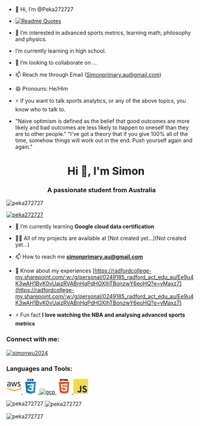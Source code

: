 - 👋 Hi, I’m @Peka272727
- [![Readme Quotes](https://quotes-github-readme.vercel.app/api?type=horizontal&theme=dark)](https://github.com/piyushsuthar/github-readme-quotes)
- 👀 I’m interested in advanced sports metrics, learning math, philosophy and physics.
-  I’m currently learning in high school.
- 💞️ I’m looking to collaborate on ...
- 📫 Reach me through Email (Simonprimary.au@gmail.com) 
- 😄 Pronouns: He/Him
- ⚡ If you want to talk sports analytics, or any of the above topics, you know who to talk to.
- "Naive optimism is defined as the belief that good outcomes are more likely and bad outcomes are less likely to happen to oneself than they are to other people." 
"I've got a theory that if you give 100% all of the time, somehow things will work out in the end. Push yourself again and again."

  <h1 align="center">Hi 👋, I'm Simon</h1>
<h3 align="center">A passionate student from Australia</h3>

<p align="left"> <img src="https://komarev.com/ghpvc/?username=peka272727&label=Profile%20views&color=0e75b6&style=flat" alt="peka272727" /> </p>

<p align="left"> <a href="https://github.com/ryo-ma/github-profile-trophy"><img src="https://github-profile-trophy.vercel.app/?username=peka272727" alt="peka272727" /></a> </p>

- 🌱 I’m currently learning **Google cloud data certification**

- 👨‍💻 All of my projects are available at [Not created yet...](Not created yet...)

- 📫 How to reach me **simonprimary.au@gmail.com**

- 📄 Know about my experiences [https://radfordcollege-my.sharepoint.com/:w:/g/personal/0249185_radford_act_edu_au/Ee9u4K3wAH1BvK0vUajzRVABnHqPdHOXIhTBonzwY6eoHQ?e=yMaxz7](https://radfordcollege-my.sharepoint.com/:w:/g/personal/0249185_radford_act_edu_au/Ee9u4K3wAH1BvK0vUajzRVABnHqPdHOXIhTBonzwY6eoHQ?e=yMaxz7)

- ⚡ Fun fact **I love watching the NBA and analysing advanced sports metrics**

<h3 align="left">Connect with me:</h3>
<p align="left">
<a href="https://instagram.com/simonwu2024" target="blank"><img align="center" src="https://raw.githubusercontent.com/rahuldkjain/github-profile-readme-generator/master/src/images/icons/Social/instagram.svg" alt="simonwu2024" height="30" width="40" /></a>
</p>

<h3 align="left">Languages and Tools:</h3>
<p align="left"> <a href="https://aws.amazon.com" target="_blank" rel="noreferrer"> <img src="https://raw.githubusercontent.com/devicons/devicon/master/icons/amazonwebservices/amazonwebservices-original-wordmark.svg" alt="aws" width="40" height="40"/> </a> <a href="https://www.w3schools.com/css/" target="_blank" rel="noreferrer"> <img src="https://raw.githubusercontent.com/devicons/devicon/master/icons/css3/css3-original-wordmark.svg" alt="css3" width="40" height="40"/> </a> <a href="https://cloud.google.com" target="_blank" rel="noreferrer"> <img src="https://www.vectorlogo.zone/logos/google_cloud/google_cloud-icon.svg" alt="gcp" width="40" height="40"/> </a> <a href="https://www.w3.org/html/" target="_blank" rel="noreferrer"> <img src="https://raw.githubusercontent.com/devicons/devicon/master/icons/html5/html5-original-wordmark.svg" alt="html5" width="40" height="40"/> </a> <a href="https://developer.mozilla.org/en-US/docs/Web/JavaScript" target="_blank" rel="noreferrer"> <img src="https://raw.githubusercontent.com/devicons/devicon/master/icons/javascript/javascript-original.svg" alt="javascript" width="40" height="40"/> </a> </p>

<p><img align="left" src="https://github-readme-stats.vercel.app/api/top-langs?username=peka272727&show_icons=true&locale=en&layout=compact" alt="peka272727" /></p>

<p>&nbsp;<img align="center" src="https://github-readme-stats.vercel.app/api?username=peka272727&show_icons=true&locale=en" alt="peka272727" /></p>

<p><img align="center" src="https://github-readme-streak-stats.herokuapp.com/?user=peka272727&" alt="peka272727" /></p>

<!---
Peka272727/Peka272727 is a ✨ special ✨ repository because its `README.md` (this file) appears on your GitHub profile.
You can click the Preview link to take a look at your changes.
--->
